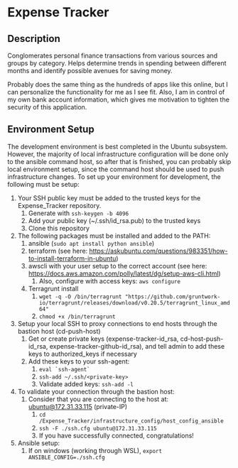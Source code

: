 # Expense Tracker

## Description

Conglomerates personal finance transactions from various sources and groups by category. Helps determine trends in spending between different months and identify possible avenues for saving money.

Probably does the same thing as the hundreds of apps like this online, but I can personalize the functionality for me as I see fit. Also, I am in control of my own bank account information, which gives me motivation to tighten the security of this application.

## Environment Setup

The development environment is best completed in the Ubuntu subsystem. However, the majority of local infrastructure configuration will be done only to the ansible command host, so after that is finished, you can probably skip local environment setup, since the command host should be used to push infrastructure changes. To set up your environment for development, the following must be setup:
1. Your SSH public key must be added to the trusted keys for the Expense_Tracker repository. 
    1. Generate with `ssh-keygen -b 4096` 
    2. Add your public key (~/.ssh/id_rsa.pub) to the trusted keys
    3. Clone this repository
1. The following packages must be installed and added to the PATH: 
    1. ansible (`sudo apt install python ansible`) 
    2. terraform (see here: https://askubuntu.com/questions/983351/how-to-install-terraform-in-ubuntu) 
    3. awscli with your user setup to the correct account (see here: https://docs.aws.amazon.com/polly/latest/dg/setup-aws-cli.html)
        1. Also, configure with access keys: `aws configure`  
    4. Terragrunt install
        1. `wget -q -O /bin/terragrunt "https://github.com/gruntwork-io/terragrunt/releases/download/v0.20.5/terragrunt_linux_amd64"`
        2. `chmod +x /bin/terragrunt`
1. Setup your local SSH to proxy connections to end hosts through the bastion host (cd-push-host)
    1. Get or create private keys (expense-tracker-id_rsa, cd-host-push-id_rsa, expense-tracker-github-id_rsa), and tell admin to add these keys to authorized_keys if necessary
    2. Add these keys to your ssh-agent:
        1. `` eval `ssh-agent` ``
        2. `ssh-add ~/.ssh/<private-key>`
        3. Validate added keys: `ssh-add -l`
1. To validate your connection through the bastion host:
    1. Consider that you are connecting to the host at: ubuntu@172.31.33.115 (private-IP)
        1. `cd /Expense_Tracker/infrastructure_config/host_config_ansible`
        2. `ssh -F ./ssh.cfg ubuntu@172.31.33.115`
        3. If you have successfully connected, congratulations!
1. Ansible setup:
    1. If on windows (working through WSL), `export ANSIBLE_CONFIG=./ssh.cfg`
